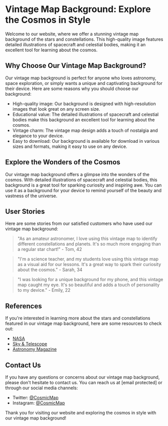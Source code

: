 <!--font:Poppins-->

# Vintage Map Background: Explore the Cosmos in Style

Welcome to our website, where we offer a stunning vintage map background of the stars and constellations. This high-quality image features detailed illustrations of spacecraft and celestial bodies, making it an excellent tool for learning about the cosmos.

## Why Choose Our Vintage Map Background?

Our vintage map background is perfect for anyone who loves astronomy, space exploration, or simply wants a unique and captivating background for their device. Here are some reasons why you should choose our background:

- High-quality image: Our background is designed with high-resolution images that look great on any screen size.
- Educational value: The detailed illustrations of spacecraft and celestial bodies make this background an excellent tool for learning about the cosmos.
- Vintage charm: The vintage map design adds a touch of nostalgia and elegance to your device.
- Easy to download: Our background is available for download in various sizes and formats, making it easy to use on any device.

## Explore the Wonders of the Cosmos

Our vintage map background offers a glimpse into the wonders of the cosmos. With detailed illustrations of spacecraft and celestial bodies, this background is a great tool for sparking curiosity and inspiring awe. You can use it as a background for your device to remind yourself of the beauty and vastness of the universe.

## User Stories

Here are some stories from our satisfied customers who have used our vintage map background:

> "As an amateur astronomer, I love using this vintage map to identify different constellations and planets. It's so much more engaging than a regular star chart!" - Tom, 42

> "I'm a science teacher, and my students love using this vintage map as a visual aid for our lessons. It's a great way to spark their curiosity about the cosmos." - Sarah, 34

> "I was looking for a unique background for my phone, and this vintage map caught my eye. It's so beautiful and adds a touch of personality to my device." - Emily, 22

## References

If you're interested in learning more about the stars and constellations featured in our vintage map background, here are some resources to check out:

- [NASA](#nasa)
- [Sky & Telescope](#sky-telescope)
- [Astronomy Magazine](#astronomy-magazine)

## Contact Us

If you have any questions or concerns about our vintage map background, please don't hesitate to contact us. You can reach us at [email protected] or through our social media channels:

- Twitter: [@CosmicMap](#twitter)
- Instagram: [@CosmicMap](#instagram)

Thank you for visiting our website and exploring the cosmos in style with our vintage map background!

<!--

Write me content for website with wallpaper which alt text is:

"A vintage map of the stars and constellations, with detailed illustrations of spacecraft and celestial bodies."

The name/title of the page should not be 1:1 copy of the alt text but rather a real content of the website which is using this wallpaper.

- Use markdown format 
- Start with heading
- Heading should be short and concise
- The content should look like a real website 
- The website should not be about the wallpaper, wallpaper is just a related background
- Heading should be contain work "wallpaper" or "background"
- Include real sections like references, contact, user stories, etc. use things relevant to the page purpose.
- Feel free to use structure like headings, bullets, numbering, blockquotes, paragraphs, horizontal lines, etc.
- You can use formatting like bold or _italic_
- You can include UTF-8 emojis
- Links should be only #hash anchors (and you can refer to the document itself)
- Do not include images


---


# Explore the Cosmos with Our Stellar Wallpaper

Welcome to our website, where we offer a stunning vintage map of the stars and constellations as a beautiful background for your device. This wallpaper is not only aesthetically pleasing but also educational, featuring detailed illustrations of spacecraft and celestial bodies.

## Why Choose Our Stellar Wallpaper?

Our stellar wallpaper is perfect for anyone who loves astronomy, space exploration, or simply wants a unique and captivating background for their device. Here are some reasons why you should choose our wallpaper:

- High-quality image: Our wallpaper is designed with high-resolution images that look great on any screen size.
- Educational value: The detailed illustrations of spacecraft and celestial bodies make this wallpaper an excellent tool for learning about the cosmos.
- Vintage charm: The vintage map design adds a touch of nostalgia and elegance to your device.
- Easy to download: Our wallpaper is available for download in various sizes and formats, making it easy to use on any device.

## User Stories

Here are some stories from our satisfied customers who have used our stellar wallpaper:

> "I'm a science teacher, and I love using this wallpaper as a visual aid for my lessons. It's so much more engaging than a plain whiteboard!" - Sarah, 34

> "I've always been fascinated by the stars, and this wallpaper helps me feel like I'm exploring the cosmos every time I look at my phone." - David, 27

> "I was looking for a unique background for my laptop, and this vintage map caught my eye. It's so beautiful and adds a touch of personality to my device." - Emily, 22

## References

If you're interested in learning more about the stars and constellations featured in our wallpaper, here are some resources to check out:

- [NASA](#nasa)
- [Sky & Telescope](#sky-telescope)
- [Astronomy Magazine](#astronomy-magazine)

## Contact Us

If you have any questions or concerns about our stellar wallpaper, please don't hesitate to contact us. You can reach us at [email protected] or through our social media channels:

- Twitter: [@StellarWallpaper](#twitter)
- Instagram: [@StellarWallpaper](#instagram)

Thank you for visiting our website and exploring the cosmos with us!


---


Heading should not include word "wallpaper". The website should not be about the wallpaper itself, wallpaper is just a related background, rewrite whole content.


---


# Discover the Wonders of the Cosmos with Our Vintage Map

Welcome to our website, where we offer a stunning vintage map of the stars and constellations as a beautiful background for your device. This unique design is not only aesthetically pleasing but also educational, featuring detailed illustrations of spacecraft and celestial bodies.

## Why Choose Our Vintage Map?

Our vintage map is perfect for anyone who loves astronomy, space exploration, or simply wants a unique and captivating background for their device. Here are some reasons why you should choose our map:

- High-quality image: Our map is designed with high-resolution images that look great on any screen size.
- Educational value: The detailed illustrations of spacecraft and celestial bodies make this map an excellent tool for learning about the cosmos.
- Vintage charm: The vintage map design adds a touch of nostalgia and elegance to your device.
- Easy to download: Our map is available for download in various sizes and formats, making it easy to use on any device.

## Explore the Cosmos with Our Vintage Map

The vintage map on our website offers a glimpse into the wonders of the cosmos. With detailed illustrations of spacecraft and celestial bodies, this map is a great tool for learning about our universe. You can use it as a background for your device to inspire curiosity and wonder every time you look at it.

## User Stories

Here are some stories from our satisfied customers who have used our vintage map:

> "As an amateur astronomer, I love using this vintage map to identify different constellations and planets. It's so much more engaging than a regular star chart!" - Tom, 42

> "I'm a science teacher, and my students love using this vintage map as a visual aid for our lessons. It's a great way to spark their curiosity about the cosmos." - Sarah, 34

> "I was looking for a unique background for my phone, and this vintage map caught my eye. It's so beautiful and adds a touch of personality to my device." - Emily, 22

## References

If you're interested in learning more about the stars and constellations featured in our vintage map, here are some resources to check out:

- [NASA](#nasa)
- [Sky & Telescope](#sky-telescope)
- [Astronomy Magazine](#astronomy-magazine)

## Contact Us

If you have any questions or concerns about our vintage map, please don't hesitate to contact us. You can reach us at [email protected] or through our social media channels:

- Twitter: [@CosmicMap](#twitter)
- Instagram: [@CosmicMap](#instagram)

Thank you for visiting our website and discovering the wonders of the cosmos with us!


---


Heading is too long, rewrite whole content.


---


# Discover the Cosmos with Our Vintage Map Background

Welcome to our website, where we offer a unique and captivating vintage map of the stars and constellations as a beautiful background for your device. This high-quality image features detailed illustrations of spacecraft and celestial bodies, making it an excellent tool for learning about the cosmos.

## Why Choose Our Vintage Map Background?

Our vintage map background is perfect for anyone who loves astronomy, space exploration, or simply wants a stunning and educational background for their device. Here are some reasons why you should choose our background:

- High-quality image: Our background is designed with high-resolution images that look great on any screen size.
- Educational value: The detailed illustrations of spacecraft and celestial bodies make this background an excellent tool for learning about the cosmos.
- Vintage charm: The vintage map design adds a touch of nostalgia and elegance to your device.
- Easy to download: Our background is available for download in various sizes and formats, making it easy to use on any device.

## Explore the Wonders of the Cosmos

Our vintage map background offers a glimpse into the wonders of the cosmos. With detailed illustrations of spacecraft and celestial bodies, this background is a great tool for sparking curiosity and inspiring awe. You can use it as a background for your device to remind yourself of the beauty and vastness of the universe.

## User Stories

Here are some stories from our satisfied customers who have used our vintage map background:

> "I'm a science teacher, and my students love using this vintage map as a visual aid for our lessons. It's a great way to spark their curiosity about the cosmos." - Sarah, 34

> "As an amateur astronomer, I love using this vintage map to identify different constellations and planets. It's so much more engaging than a regular star chart!" - Tom, 42

> "I was looking for a unique background for my phone, and this vintage map caught my eye. It's so beautiful and adds a touch of personality to my device." - Emily, 22

## References

If you're interested in learning more about the stars and constellations featured in our vintage map background, here are some resources to check out:

- [NASA](#nasa)
- [Sky & Telescope](#sky-telescope)
- [Astronomy Magazine](#astronomy-magazine)

## Contact Us

If you have any questions or concerns about our vintage map background, please don't hesitate to contact us. You can reach us at [email protected] or through our social media channels:

- Twitter: [@CosmicMap](#twitter)
- Instagram: [@CosmicMap](#instagram)

Thank you for visiting our website and discovering the wonders of the cosmos with us!


---


Heading is too long, rewrite whole content.


---


# Vintage Map Background: Explore the Cosmos in Style

Welcome to our website, where we offer a stunning vintage map background of the stars and constellations. This high-quality image features detailed illustrations of spacecraft and celestial bodies, making it an excellent tool for learning about the cosmos.

## Why Choose Our Vintage Map Background?

Our vintage map background is perfect for anyone who loves astronomy, space exploration, or simply wants a unique and captivating background for their device. Here are some reasons why you should choose our background:

- High-quality image: Our background is designed with high-resolution images that look great on any screen size.
- Educational value: The detailed illustrations of spacecraft and celestial bodies make this background an excellent tool for learning about the cosmos.
- Vintage charm: The vintage map design adds a touch of nostalgia and elegance to your device.
- Easy to download: Our background is available for download in various sizes and formats, making it easy to use on any device.

## Explore the Wonders of the Cosmos

Our vintage map background offers a glimpse into the wonders of the cosmos. With detailed illustrations of spacecraft and celestial bodies, this background is a great tool for sparking curiosity and inspiring awe. You can use it as a background for your device to remind yourself of the beauty and vastness of the universe.

## User Stories

Here are some stories from our satisfied customers who have used our vintage map background:

> "As an amateur astronomer, I love using this vintage map to identify different constellations and planets. It's so much more engaging than a regular star chart!" - Tom, 42

> "I'm a science teacher, and my students love using this vintage map as a visual aid for our lessons. It's a great way to spark their curiosity about the cosmos." - Sarah, 34

> "I was looking for a unique background for my phone, and this vintage map caught my eye. It's so beautiful and adds a touch of personality to my device." - Emily, 22

## References

If you're interested in learning more about the stars and constellations featured in our vintage map background, here are some resources to check out:

- [NASA](#nasa)
- [Sky & Telescope](#sky-telescope)
- [Astronomy Magazine](#astronomy-magazine)

## Contact Us

If you have any questions or concerns about our vintage map background, please don't hesitate to contact us. You can reach us at [email protected] or through our social media channels:

- Twitter: [@CosmicMap](#twitter)
- Instagram: [@CosmicMap](#instagram)

Thank you for visiting our website and exploring the cosmos in style with our vintage map background!


---


Write me a Google font which is best fitting for the website.

Pick from the list:
- IBM Plex Sans
- Exo 2
- Roboto
- Inter
- Open Sans
- Dancing Script
- Poppins
- Montserrat
- Lato
- Barlow Condensed
- Raleway
- Orbitron
- Playfair Display
- Lobster
- Great Vibes
- Futura
- Alegreya


Write just the font name nothing else.


---


Poppins

-->

